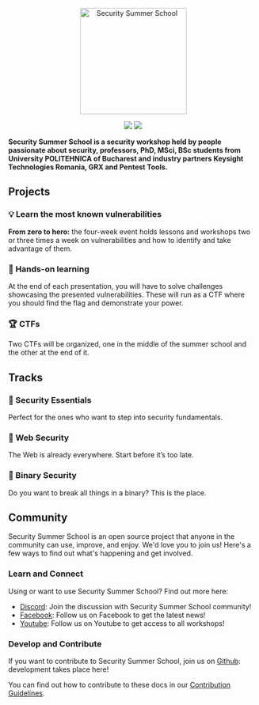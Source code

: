<p align="center">
  <img src="https://security-summer-school.github.io/SSS-logo.png" width="215" alt="Security Summer School" />
</p>
<p align="center">
  <img src="https://img.shields.io/github/contributors/security-summer-school/binary" />
    <a href="https://bit.ly/DiscordSecuritySummerSchool">
    <img src="https://img.shields.io/discord/715162845305634816.svg?label=discord&logo=discord&logoColor=ffffff&color=7389D8&labelColor=6A7EC2" />
  </a>
</p>

**Security Summer School is a security workshop held by people passionate about security, professors, PhD, MSci, BSc students from University POLITEHNICA of Bucharest and industry partners Keysight Technologies Romania, GRX and Pentest Tools.**

## Projects

### :bulb: Learn the most known vulnerabilities

**From zero to hero:** the four-week event holds lessons and workshops two or three times a week on vulnerabilities and how to identify and take advantage of them.

### :mag_right: Hands-on learning

At the end of each presentation, you will have to solve challenges showcasing the presented vulnerabilities.
These will run as a CTF where you should find the flag and demonstrate your power.

### :trophy: CTFs

Two CTFs will be organized, one in the middle of the summer school and the other at the end of it.

## Tracks

### :busts_in_silhouette: Security Essentials

Perfect for the ones who want to step into security fundamentals.

### :rocket: Web Security

The Web is already everywhere.
Start before it’s too late.

### :key: Binary Security

Do you want to break all things in a binary?
This is the place.

## Community  

Security Summer School is an open source project that anyone in the community can use, improve, and enjoy.
We'd love you to join us!
Here's a few ways to find out what's happening and get involved.

### Learn and Connect

Using or want to use Security Summer School? Find out more here:

- [Discord](https://bit.ly/DiscordSecuritySummerSchool): Join the discussion with Security Summer School community!
- [Facebook](https://www.facebook.com/SSSUPB/): Follow us on Facebook to get the latest news!
- [Youtube](https://bit.ly/YoutubeSecuritySummerSchool): Follow us on Youtube to get access to all workshops!


### Develop and Contribute

If you want to contribute to Security Summer School, join us on [Github](https://github.com/security-summer-school): development takes place here!

You can find out how to contribute to these docs in our [Contribution Guidelines](https://security-summer-school.github.io/docs/contribution-guidelines/).
